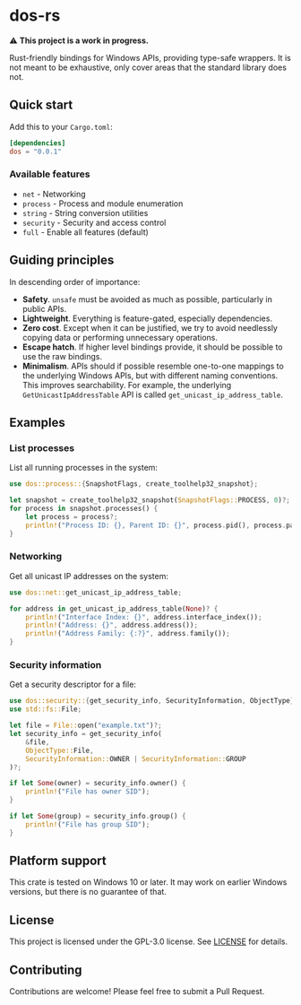 # dos-rs

⚠️ **This project is a work in progress.**

Rust-friendly bindings for Windows APIs, providing type-safe wrappers. It is not meant to be
exhaustive, only cover areas that the standard library does not.

## Quick start

Add this to your `Cargo.toml`:

```toml
[dependencies]
dos = "0.0.1"
```

### Available features

- `net` - Networking
- `process` - Process and module enumeration
- `string` - String conversion utilities
- `security` - Security and access control
- `full` - Enable all features (default)

## Guiding principles

In descending order of importance:

- **Safety**. `unsafe` must be avoided as much as possible, particularly in public APIs.
- **Lightweight**. Everything is feature-gated, especially dependencies.
- **Zero cost**. Except when it can be justified, we try to avoid needlessly copying data or performing
  unnecessary operations.
- **Escape hatch**. If higher level bindings provide, it should be possible to use the raw bindings.
- **Minimalism**. APIs should if possible resemble one-to-one mappings to the underlying Windows
  APIs, but with different naming conventions. This improves searchability. For example, the
  underlying `GetUnicastIpAddressTable` API is called `get_unicast_ip_address_table`.

## Examples

### List processes

List all running processes in the system:

```rust
use dos::process::{SnapshotFlags, create_toolhelp32_snapshot};

let snapshot = create_toolhelp32_snapshot(SnapshotFlags::PROCESS, 0)?;
for process in snapshot.processes() {
    let process = process?;
    println!("Process ID: {}, Parent ID: {}", process.pid(), process.parent_pid());
}
```

### Networking

Get all unicast IP addresses on the system:

```rust
use dos::net::get_unicast_ip_address_table;

for address in get_unicast_ip_address_table(None)? {
    println!("Interface Index: {}", address.interface_index());
    println!("Address: {}", address.address());
    println!("Address Family: {:?}", address.family());
}
```

### Security information

Get a security descriptor for a file:

```rust
use dos::security::{get_security_info, SecurityInformation, ObjectType};
use std::fs::File;

let file = File::open("example.txt")?;
let security_info = get_security_info(
    &file,
    ObjectType::File,
    SecurityInformation::OWNER | SecurityInformation::GROUP
)?;

if let Some(owner) = security_info.owner() {
    println!("File has owner SID");
}

if let Some(group) = security_info.group() {
    println!("File has group SID");
}
```

## Platform support

This crate is tested on Windows 10 or later. It may work on earlier Windows versions, but there is
no guarantee of that.

## License

This project is licensed under the GPL-3.0 license. See [LICENSE](LICENSE) for details.

## Contributing

Contributions are welcome! Please feel free to submit a Pull Request.
